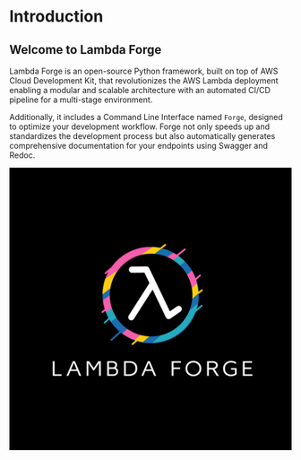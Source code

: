 # Introduction

## Welcome to Lambda Forge

Lambda Forge is an open-source Python framework, built on top of AWS Cloud Development Kit, that revolutionizes the AWS Lambda deployment enabling a modular and scalable architecture with an automated CI/CD pipeline for a multi-stage environment.

Additionally, it includes a Command Line Interface named `Forge`, designed to optimize your development workflow. Forge not only speeds up and standardizes the development process but also automatically generates comprehensive documentation for your endpoints using Swagger and Redoc.

![alt text](images/lambda-forge.png)
